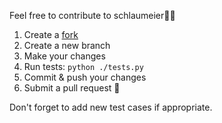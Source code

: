 Feel free to contribute to schlaumeier🧙‍♂️

1. Create a [fork](https://github.com/larswaechter/schlaumeier/fork)
2. Create a new branch
3. Make your changes
4. Run tests: `python ./tests.py`
5. Commit & push your changes
6. Submit a pull request 🚀

Don't forget to add new test cases if appropriate.
